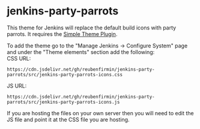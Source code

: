 # jenkins-party-parrots

This theme for Jenkins will replace the default build icons with party parrots.  It requires the [Simple Theme Plugin](https://plugins.jenkins.io/simple-theme-plugin/).

To add the theme go to the "Manage Jenkins -> Configure System" page and under the "Theme elements" section add the following:<br/>
CSS URL:
```text
https://cdn.jsdelivr.net/gh/reubenfirmin/jenkins-party-parrots/src/jenkins-party-parrots-icons.css
```
JS URL:
```text
https://cdn.jsdelivr.net/gh/reubenfirmin/jenkins-party-parrots/src/jenkins-party-parrots-icons.js
```

If you are hosting the files on your own server then you will need to edit the JS file and point it at the CSS file you are hosting.
